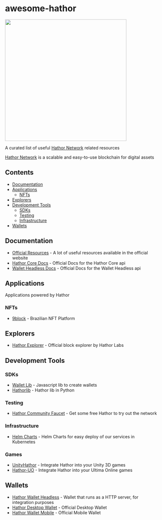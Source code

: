 # awesome-hathor

<img src="https://user-images.githubusercontent.com/5041650/139364058-45dd0c0a-8067-4ec8-bdca-7574cf08ae62.png" width="400" />

A curated list of useful [Hathor Network](https://hathor.network/) related resources

[Hathor Network](https://hathor.network/) is a scalable and easy-to-use blockchain for digital assets

## Contents <!-- omit in toc -->

- [Documentation](#documentation)
- [Applications](#applications)
  - [NFTs](#nfts)
- [Explorers](#explorers)
- [Development Tools](#development-tools)
  - [SDKs](#sdks)
  - [Testing](#testing)
  - [Infrastructure](#infrastructure)
- [Wallets](#wallets)

## Documentation

- [Official Resources](https://hathor.network/resources/) - A lot of useful resources available in the official website
- [Hathor Core Docs](https://docs.hathor.network/) - Official Docs for the Hathor Core api
- [Wallet Headless Docs](https://wallet-headless.docs.hathor.network/) - Official Docs for the Wallet Headless api

## Applications

Applications powered by Hathor

### NFTs

- [9block](https://9block.com.br/) - Brazilian NFT Platform

## Explorers

- [Hathor Explorer](https://explorer.hathor.network/) - Official block explorer by Hathor Labs

## Development Tools

### SDKs

- [Wallet Lib](https://github.com/HathorNetwork/hathor-wallet-lib) - Javascript lib to create wallets
- [Hathorlib](https://github.com/HathorNetwork/python-hathorlib) - Hathor lib in Python

### Testing

- [Hathor Community Faucet](https://www.gethathor.com/) - Get some free Hathor to try out the network

### Infrastructure

- [Helm Charts](https://github.com/HathorNetwork/helm-charts) - Helm Charts for easy deploy of our services in Kubernetes

### Games

- [UnityHathor](https://github.com/mbnunes/UnityHathor) - Integrate Hathor into your Unity 3D games
- [Hathor-UO](https://github.com/mbnunes/hathor-uo) - Integrate Hathor into your Ultima Online games

## Wallets

- [Hathor Wallet Headless](https://github.com/HathorNetwork/hathor-wallet-headless) - Wallet that runs as a HTTP server, for integration purposes
- [Hathor Desktop Wallet](https://github.com/HathorNetwork/hathor-wallet) - Official Desktop Wallet
- [Hathor Wallet Mobile](https://github.com/HathorNetwork/hathor-wallet-mobile) - Official Mobile Wallet
